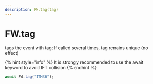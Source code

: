 ```yaml
---
description: FW.tag(tag)
---
```


# FW.tag

tags the event with tag; If called several times, tag remains unique \(no effect\)

{% hint style="info" %}
It is strongly recommended to use the await keyword to avoid IFT collision
{% endhint %}

```javascript
await FW.tag("ITM36");
```

